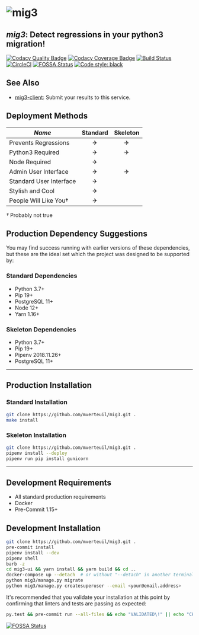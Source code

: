 # ![mig3](https://repository-images.githubusercontent.com/183804036/f4e59c00-69bb-11e9-96c5-6188c6a6f664)
## *mig3*: Detect regressions in your python3 migration!

[![Codacy Quality Badge](https://api.codacy.com/project/badge/Grade/79079a3fa54e49d4b6cfee5f3451737e)](https://www.codacy.com/app/mverteuil/mig3?utm_source=github.com&amp;utm_medium=referral&amp;utm_content=mverteuil/mig3&amp;utm_campaign=Badge_Grade)
[![Codacy Coverage Badge](https://api.codacy.com/project/badge/Coverage/79079a3fa54e49d4b6cfee5f3451737e)](https://www.codacy.com/app/mverteuil/mig3?utm_source=github.com&utm_medium=referral&utm_content=mverteuil/mig3&utm_campaign=Badge_Coverage)
[![Build Status](https://travis-ci.com/mverteuil/mig3.svg?branch=master)](https://travis-ci.com/mverteuil/mig3)
[![CircleCI](https://circleci.com/gh/mverteuil/mig3.svg?style=svg)](https://circleci.com/gh/mverteuil/mig3)
[![FOSSA Status](https://app.fossa.com/api/projects/git%2Bgithub.com%2Fmverteuil%2Fmig3.svg?type=shield)](https://app.fossa.com/projects/git%2Bgithub.com%2Fmverteuil%2Fmig3?ref=badge_shield)
[![Code style: black](https://img.shields.io/badge/code%20style-black-000000.svg)](https://github.com/python/black)

## See Also

-   [mig3-client](https://github.com/mverteuil/mig3-client): Submit your results to this service.

## Deployment Methods

| *Name*                    | Standard | Skeleton |
|---------------------------|:--------:|:--------:|
| Prevents Regressions      |     ✈    |     ✈    |
| Python3 Required          |     ✈    |     ✈    |
| Node Required             |     ✈    |          |
| Admin User Interface      |     ✈    |     ✈    |
| Standard User Interface   |     ✈    |          |
| Stylish and Cool          |     ✈    |          |
| People Will Like You†     |     ✈    |          |

*†* Probably not true

## Production Dependency Suggestions

You may find success running with earlier versions of these dependencies, but these are the ideal set which the project
was designed to be supported by:

### Standard Dependencies

-   Python 3.7+
-   Pip 19+
-   PostgreSQL 11+
-   Node 12+
-   Yarn 1.16+

### Skeleton Dependencies

-   Python 3.7+
-   Pip 19+
-   Pipenv 2018.11.26+
-   PostgreSQL 11+

---

## Production Installation

### Standard Installation

```zsh
git clone https://github.com/mverteuil/mig3.git .
make install
```

### Skeleton Installation

```zsh
git clone https://github.com/mverteuil/mig3.git .
pipenv install --deploy
pipenv run pip install gunicorn
```

---

## Development Requirements

-   All standard production requirements
-   Docker
-   Pre-Commit 1.15+

## Development Installation

```zsh
git clone https://github.com/mverteuil/mig3.git .
pre-commit install
pipenv install --dev
pipenv shell
barb -z
cd mig3-ui && yarn install && yarn build && cd ..
docker-compose up --detach  # or without "--detach" in another terminal session
python mig3/manage.py migrate
python mig3/manage.py createsuperuser --email <your@email.address>
```

It's recommended that you validate your installation at this point by confirming that linters and tests are passing as expected:

```zsh
py.test && pre-commit run --all-files && echo "VALIDATED\!" || echo "CHECK YOUR INSTALLATION"
```

[![FOSSA Status](https://app.fossa.com/api/projects/git%2Bgithub.com%2Fmverteuil%2Fmig3.svg?type=large)](https://app.fossa.com/projects/git%2Bgithub.com%2Fmverteuil%2Fmig3?ref=badge_large)
